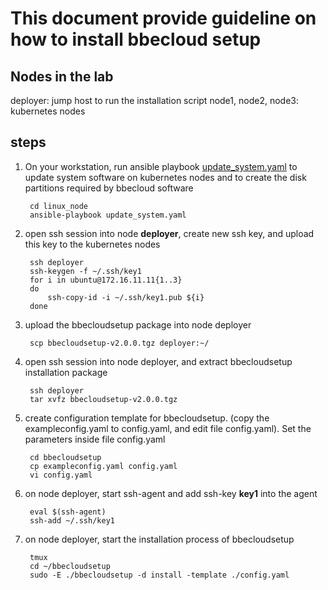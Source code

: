 # This document provide guideline on how to install bbecloud setup

## Nodes in the lab

deployer: jump host to run the installation script
node1, node2, node3: kubernetes nodes

## steps
1. On your workstation, run ansible playbook [update_system.yaml](linux_node/update_system.yaml) to update system software on kubernetes nodes and to create the disk partitions required by bbecloud software

        cd linux_node
        ansible-playbook update_system.yaml

2. open ssh session into node **deployer**, create new ssh key, and upload this key to the kubernetes nodes 

        ssh deployer
        ssh-keygen -f ~/.ssh/key1
        for i in ubuntu@172.16.11.11{1..3}
        do
            ssh-copy-id -i ~/.ssh/key1.pub ${i}
        done

3. upload the bbecloudsetup package into node deployer

        scp bbecloudsetup-v2.0.0.tgz deployer:~/

4. open ssh session into node deployer, and extract bbecloudsetup installation package

        ssh deployer
        tar xvfz bbecloudsetup-v2.0.0.tgz

5. create configuration template for bbecloudsetup. (copy the exampleconfig.yaml to config.yaml, and edit file config.yaml). Set the parameters inside file config.yaml

        cd bbecloudsetup
        cp exampleconfig.yaml config.yaml
        vi config.yaml

4. on node deployer, start ssh-agent and add ssh-key **key1** into the agent

        eval $(ssh-agent)
        ssh-add ~/.ssh/key1

5. on node deployer, start the installation process of bbecloudsetup

        tmux
        cd ~/bbecloudsetup
        sudo -E ./bbecloudsetup -d install -template ./config.yaml



